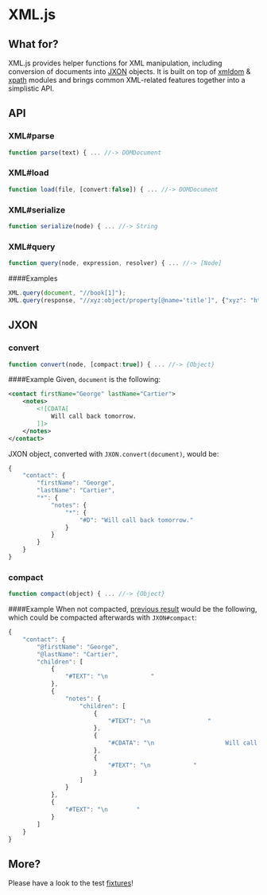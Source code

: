 # XML.js
## What for?
XML.js provides helper functions for XML manipulation, including conversion of documents into [JXON](https://developer.mozilla.org/en-US/docs/JXON) objects.
It is built on top of [xmldom](https://www.npmjs.org/package/xmldom) & [xpath](https://www.npmjs.org/package/xpath) modules and brings common XML-related features together into a simplistic API.

## API

### XML#parse
```javascript
function parse(text) { ... //-> DOMDocument
```

### XML#load
```javascript
function load(file, [convert:false]) { ... //-> DOMDocument
```

### XML#serialize
```javascript
function serialize(node) { ... //-> String
```

### XML#query
```javascript
function query(node, expression, resolver) { ... //-> [Node]
```

####Examples
```javascript
XML.query(document, "//book[1]");
XML.query(response, "//xyz:object/property[@name='title']", {"xyz": "http://xyz.com/1.0/"});
```



## JXON

### convert
```javascript
function convert(node, [compact:true]) { ... //-> {Object}
```

####Example
Given, `document` is the following:
```xml
<contact firstName="George" lastName="Cartier">
    <notes>
        <![CDATA[
            Will call back tomorrow.
        ]]>
    </notes>
</contact>
```
JXON object, converted with `JXON.convert(document)`, would be:
<a name="JXON_convert_result"></a>
```javascript
{
	"contact": {
		"firstName": "George",
		"lastName": "Cartier",
		"*": {
			"notes": {
				"*": {
					"#D": "Will call back tomorrow."
				}
			}
		}
	}
}
```

### compact
```javascript
function compact(object) { ... //-> {Object}
```
####Example
When not compacted, [previous result](#JXON_convert_result) would be the following, which could be compacted afterwards with `JXON#compact`:
```javascript
{
	"contact": {
		"@firstName": "George",
		"@lastName": "Cartier",
		"children": [
			{
				"#TEXT": "\n            "
			},
			{
				"notes": {
					"children": [
						{
							"#TEXT": "\n                "
						},
						{
							"#CDATA": "\n                    Will call back tomorrow.\n                "
						},
						{
							"#TEXT": "\n            "
						}
					]
				}
			},
			{
				"#TEXT": "\n        "
			}
		]
	}
}
```

## More?

Please have a look to the test [fixtures](blob/master/test/fixtures)!